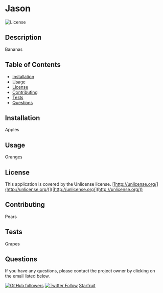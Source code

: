 
# Jason

![License](https://img.shields.io/badge/License-unlicense-blue.svg)

## Description

Bananas

## Table of Contents

- [Installation](#installation)
- [Usage](#usage)
- [License](#license)
- [Contributing](#contributing)
- [Tests](#tests)
- [Questions](#questions)

## Installation

Apples

## Usage

Oranges


## License

This application is covered by the Unlicense license. [[http://unlicense.org/](http://unlicense.org/)]([http://unlicense.org/](http://unlicense.org/))


## Contributing

Pears

## Tests

Grapes

## Questions

If you have any questions, please contact the project owner by clicking on the email listed below. 

[![GitHub followers](https://img.shields.io/github/followers/undefined?style=social)](https://github.com/undefined)
[![Twitter Follow](https://img.shields.io/twitter/follow/undefined?style=social)](https://twitter.com/undefined)
[Starfruit](mailto:Starfruit)
